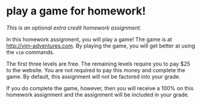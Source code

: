 # play a game for homework!

*This is an optional extra credit homework assignment.*

In this homework assignment, you will play a game!  The game is at http://vim-adventures.com.  By playing the game, you will get better at using the `vim` commands.

The first three levels are free.  The remaining levels require you to pay $25 to the website.  You are not required to pay this money and complete the game.  By default, this assignment will not be factored into your grade.

If you do complete the game, however, then you will receive a 100% on this homework assignment and the assignment will be included in your grade.
